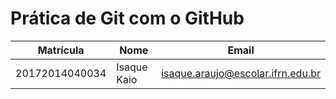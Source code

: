 # Prática de Git com o GitHub

Matrícula | Nome | Email
--- | --- | --
20172014040034 | Isaque Kaio | isaque.araujo@escolar.ifrn.edu.br
